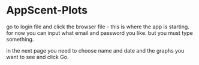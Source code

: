 # AppScent-Plots

go to login file and click the browser file - this is where the app is starting.
for now you can input what email and password you like. but you must type something.

in the next page you need to choose name and date and the graphs you want to see and click Go.
